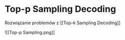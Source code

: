 # Top-p Sampling Decoding

Rozwiązanie problemów z [[Top-k Sampling Decoding]]

![[Top-p Sampling.png]]
